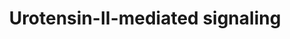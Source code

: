 ---
annotations:
- id: PW:0000003
  parent: signaling pathway
  type: Pathway Ontology
  value: signaling pathway
authors:
- Keshav
- Egonw
- Khanspers
- Eweitz
citedin: ''
communities: []
description: Schematic representation of Urotensin-II-mediated signaling pathway
last-edited: 2024-05-22
ndex: null
organisms:
- Homo sapiens
redirect_from:
- /index.php/Pathway:WP5158
- /instance/WP5158
- /instance/WP5158_r129675
revision: r129675
schema-jsonld:
- '@context': https://schema.org/
  '@id': https://wikipathways.github.io/pathways/WP5158.html
  '@type': Dataset
  creator:
    '@type': Organization
    name: WikiPathways
  description: Schematic representation of Urotensin-II-mediated signaling pathway
  keywords:
  - A1FM2
  - ABCA1
  - ACTA2
  - AGTR1
  - AKT1
  - ALOX5
  - BAX
  - BCL2
  - CAMK2A
  - CAMKIIA
  - CASP3
  - CASP9
  - CBP
  - CCNE1
  - CDK1
  - CDK2
  - CHUK
  - COL1A1
  - COL2A1
  - COL3A1
  - COL4A1
  - CTNNB1
  - CYBA
  - CYBB
  - DDIT3
  - EGFR
  - ESPL1
  - FN1
  - FSCN1
  - GSK3A
  - GSK3B
  - HDAC5
  - HMOX1
  - HSPA2
  - ICAM1
  - IKBKB
  - IL-6
  - IL1B
  - IL6
  - IRF3
  - JAK2
  - MAPK1
  - MAPK14
  - MAPK3
  - MAPK8
  - MAPK9
  - MMP2
  - MMP9
  - NCF1
  - NCF2
  - NCF4
  - NFKB1
  - NFKB1A
  - NOX4
  - NPPA
  - NPPB
  - PCNA
  - PLN
  - PRKACA
  - PTEN
  - PTPN11
  - RELA
  - RHOA
  - SMAD2
  - SMAD3
  - STAT3
  - TGFB1
  - TNF
  - TRPC4
  - UTR
  - Urotensin-II
  - VCAM1
  - p300
  license: CC0
  name: Urotensin-II-mediated signaling
seo: CreativeWork
title: Urotensin-II-mediated signaling
wpid: WP5158
---